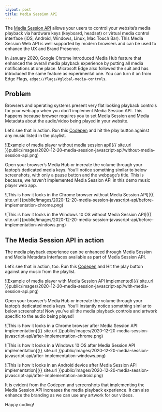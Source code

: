 ```yaml
---
layout: post
title: Media Session API
---
```


The [Media Session API](https://developer.mozilla.org/en-US/docs/Web/API/Media_Session_API) allows your users to control your website’s media playback via hardware keys (keyboard, headset) or virtual media control interface (iOS, Android, Windows, Linux, Mac Touch Bar). This Media Session Web API is well supported by modern browsers and can be used to enhance the UX and Brand Presence. 
<!--more-->
In January 2020, Google Chrome introduced Media Hub feature that enhanced the overall media playback experience by putting all media notifications at one place. Microsoft Edge also followed the suit and has introduced the same feature as experimental one. You can turn it on from Edge Flags, `edge://flags/#global-media-controls`.

## Problem

Browsers and operating systems present very flat looking playback controls for your web app when you don’t implement Media Session API. This happens because browser requires you to set Media Session and Media Metadata about the audio/video being played in your website.

Let’s see that in action. Run this [Codepen](https://codepen.io/manadaym/pen/yLaXvVR) and hit the play button against any music listed in the playlist.

![Example of media player without media session api]({{ site.url }}public/images/2020-12-20-media-session-javascript-api/without-media-session-api.png)

Open your browser’s Media Hub or increate the volume through your laptop’s dedicated media keys. You’ll notice something similar to below screenshots, with only a pause button and the webpage’s title. This is because, we haven’t implemented Media Session API in this demo music player web app.

![This is how it looks in the Chrome browser without Media Session API]({{ site.url }}public/images/2020-12-20-media-session-javascript-api/before-implementation-chrome.png)

![This is how it looks in the Windows 10 OS without Media Session API]({{ site.url }}public/images/2020-12-20-media-session-javascript-api/before-implementation-windows.png)

## The Media Session API in action

The media playback experience can be enhanced through Media Session and Media Metadata Interfaces available as part of Media Session API.

Let’s see that in action, too. Run this [Codepen](https://codepen.io/manadaym/pen/mdrWwEo) and Hit the play button against any music from the playlist.

![Example of media player with Media Session API implemented]({{ site.url }}public/images/2020-12-20-media-session-javascript-api/with-media-session-api.png)

Open your browser’s Media Hub or increate the volume through your laptop’s dedicated media keys. You’ll instantly notice something similar to below screenshots! Now you’ve all the media playback controls and artwork specific to the audio being played!

![This is how it looks in a Chrome browser after Media Session API implementation]({{ site.url }}public/images/2020-12-20-media-session-javascript-api/after-implementation-chrome.png)

![This is how it looks in a Windows 10 OS after Media Session API implementation]({{ site.url }}public/images/2020-12-20-media-session-javascript-api/after-implementation-windows.png)

![This is how it looks in an Android device after Media Session API implementation]({{ site.url }}public/images/2020-12-20-media-session-javascript-api/after-implementation-android.png)

It is evident from the Codepen and screenshots that implementing the Media Session API increases the media playback experience. It can also enhance the branding as we can use any artwork for our videos.

Happy coding!
